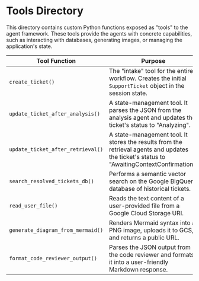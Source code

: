# Tools Directory

This directory contains custom Python functions exposed as "tools" to the agent framework. These tools provide the agents with concrete capabilities, such as interacting with databases, generating images, or managing the application's state.

| Tool Function                      | Purpose                                                                                                        | Called By                 |
| ---------------------------------- | -------------------------------------------------------------------------------------------------------------- | ------------------------- |
| `create_ticket()`                    | The "intake" tool for the entire workflow. Creates the initial `SupportTicket` object in the session state.    | `orchestrator_agent`      |
| `update_ticket_after_analysis()`   | A state-management tool. It parses the JSON from the analysis agent and updates the ticket's status to "Analyzing". | `orchestrator_agent`      |
| `update_ticket_after_retrieval()`  | A state-management tool. It stores the results from the retrieval agents and updates the ticket's status to "AwaitingContextConfirmation". | `orchestrator_agent`      |
| `search_resolved_tickets_db()`     | Performs a semantic vector search on the Google BigQuery database of historical tickets.                         | `db_retrieval_agent`      |
| `read_user_file()`                 | Reads the text content of a user-provided file from a Google Cloud Storage URI.                                | `ticket_analysis_agent`   |
| `generate_diagram_from_mermaid()`  | Renders Mermaid syntax into a PNG image, uploads it to GCS, and returns a public URL.                          | `orchestrator_agent`      |
| `format_code_reviewer_output()`    | Parses the JSON output from the code reviewer and formats it into a user-friendly Markdown response.            | `orchestrator_agent`      |